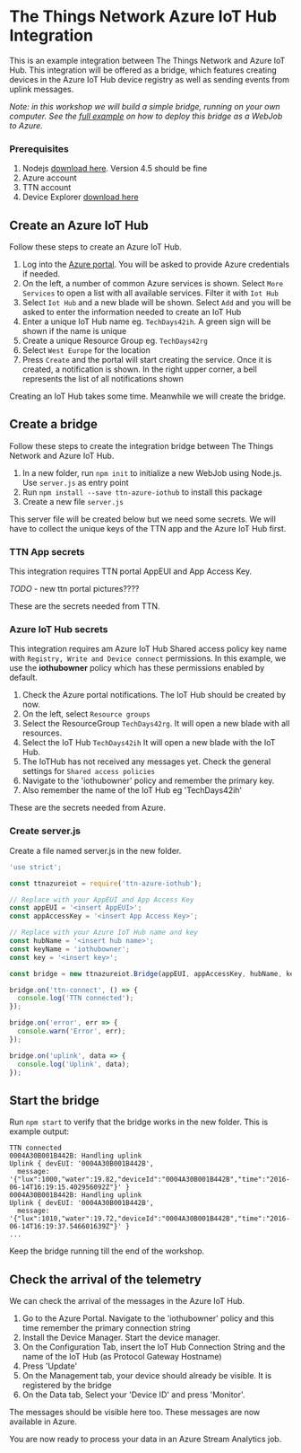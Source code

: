 # The Things Network Azure IoT Hub Integration

This is an example integration between The Things Network and Azure IoT Hub. This integration will be offered as a bridge, which features creating devices in the Azure IoT Hub device registry as well as sending events from uplink messages.

*Note: in this workshop we will build a simple bridge, running on your own computer. See the [full example](https://github.com/TheThingsNetwork/examples/tree/master/integrations/azure) on how to deploy this bridge as a WebJob to Azure.*

### Prerequisites

1. Nodejs [download here](https://nodejs.org/en/). Version 4.5 should be fine
2. Azure account
3. TTN account
4. Device Explorer [download here](https://github.com/Azure/azure-iot-sdks/blob/master/tools/DeviceExplorer/doc/how_to_use_device_explorer.md)


## Create an Azure IoT Hub

Follow these steps to create an Azure IoT Hub.

1. Log into the [Azure portal](https://portal.azure.com/). You will be asked to provide Azure credentials if needed.
2. On the left, a number of common Azure services is shown. Select `More Services` to open a list with all available services. Filter it with `Iot Hub`
3. Select `Iot Hub` and a new blade will be shown. Select `Add` and you will be asked to enter the information needed to create an IoT Hub
4. Enter a unique IoT Hub name eg. `TechDays42ih`. A green sign will be shown if the name is unique
5. Create a unique Resource Group eg. `TechDays42rg`
6. Select `West Europe` for the location
7. Press `Create` and the portal will start creating the service. Once it is created, a notification is shown. In the right upper corner, a bell represents the list of all notifications shown

Creating an IoT Hub takes some time. Meanwhile we will create the bridge.


## Create a bridge

Follow these steps to create the integration bridge between The Things Network and Azure IoT Hub.

1. In a new folder, run `npm init` to initialize a new WebJob using Node.js. Use `server.js` as entry point
2. Run `npm install --save ttn-azure-iothub` to install this package
3. Create a new file `server.js`

This server file will be created below but we need some secrets. We will have to collect the unique keys of the TTN app and the Azure IoT Hub first.


### TTN App secrets

This integration requires TTN portal AppEUI and App Access Key.

*TODO* - new ttn portal pictures????

These are the secrets needed from TTN.


### Azure IoT Hub secrets

This integration requires am Azure IoT Hub Shared access policy key name with `Registry, Write and Device connect` permissions. In this example, we use the **iothubowner** policy which has these permissions enabled by default.

1. Check the Azure portal notifications. The IoT Hub should be created by now.
2. On the left, select `Resource groups`
3. Select the ResourceGroup `TechDays42rg`. It will open a new blade with all resources.
4. Select the IoT Hub `TechDays42ih` It will open a new blade with the IoT Hub.
5. The IoTHub has not received any messages yet. Check the general settings for `Shared access policies`
6. Navigate to the 'iothubowner' policy and remember the primary key.
7. Also remember the name of the IoT Hub eg 'TechDays42ih'

These are the secrets needed from Azure.


### Create server.js

Create a file named server.js in the new folder.

```js
'use strict';

const ttnazureiot = require('ttn-azure-iothub');

// Replace with your AppEUI and App Access Key
const appEUI = '<insert AppEUI>';
const appAccessKey = '<insert App Access Key>';

// Replace with your Azure IoT Hub name and key
const hubName = '<insert hub name>';
const keyName = 'iothubowner';
const key = '<insert key>';

const bridge = new ttnazureiot.Bridge(appEUI, appAccessKey, hubName, keyName, key);

bridge.on('ttn-connect', () => {
  console.log('TTN connected');
});

bridge.on('error', err => {
  console.warn('Error', err);
});

bridge.on('uplink', data => {
  console.log('Uplink', data);
});
```


## Start the bridge

Run `npm start` to verify that the bridge works in the new folder. This is example output:

```
TTN connected
0004A30B001B442B: Handling uplink
Uplink { devEUI: '0004A30B001B442B',
  message: '{"lux":1000,"water":19.82,"deviceId":"0004A30B001B442B","time":"2016-06-14T16:19:15.402956092Z"}' }
0004A30B001B442B: Handling uplink
Uplink { devEUI: '0004A30B001B442B',
  message: '{"lux":1010,"water":19.72,"deviceId":"0004A30B001B442B","time":"2016-06-14T16:19:37.546601639Z"}' }
...
```

Keep the bridge running till the end of the workshop.  


## Check the arrival of the telemetry

We can check the arrival of the messages in the Azure IoT Hub.

1. Go to the Azure Portal. Navigate to the 'iothubowner' policy and this time remember the primary connection string
2. Install the Device Manager. Start the device manager.
3. On the Configuration Tab, insert the IoT Hub Connection String and the name of the IoT Hub (as Protocol Gateway Hostname)
4. Press 'Update'
5. On the Management tab, your device should already be visible. It is registered by the bridge
6. On the Data tab, Select your 'Device ID' and press 'Monitor'.

The messages should be visible here too. These messages are now available in Azure.

You are now ready to process your data in an Azure Stream Analytics job.
